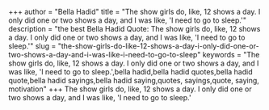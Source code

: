 +++
author = "Bella Hadid"
title = "The show girls do, like, 12 shows a day. I only did one or two shows a day, and I was like, 'I need to go to sleep.'"
description = "the best Bella Hadid Quote: The show girls do, like, 12 shows a day. I only did one or two shows a day, and I was like, 'I need to go to sleep.'"
slug = "the-show-girls-do-like-12-shows-a-day-i-only-did-one-or-two-shows-a-day-and-i-was-like-i-need-to-go-to-sleep"
keywords = "The show girls do, like, 12 shows a day. I only did one or two shows a day, and I was like, 'I need to go to sleep.',bella hadid,bella hadid quotes,bella hadid quote,bella hadid sayings,bella hadid saying,quotes, sayings,quote, saying, motivation"
+++
The show girls do, like, 12 shows a day. I only did one or two shows a day, and I was like, 'I need to go to sleep.'
